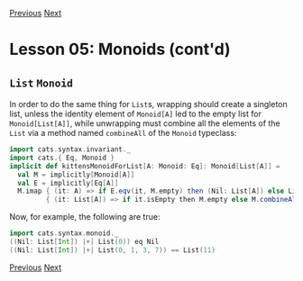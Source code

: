 [Previous](https://github.com/sjbiaga/kittens/blob/main/monoid-1-option/README.md) [Next](https://github.com/sjbiaga/kittens/blob/main/monoid-3-string/README.md)

Lesson 05: Monoids (cont'd)
===========================

`List` `Monoid`
---------------

In order to do the same thing for `List`s, wrapping should create a singleton list, unless the identity element of
`Monoid[A]` led to the empty list for `Monoid[List[A]]`, while unwrapping must combine all the elements of the `List` via a
method named `combineAll` of the `Monoid` typeclass:

```Scala
import cats.syntax.invariant._
import cats.{ Eq, Monoid }
implicit def kittensMonoidForList[A: Monoid: Eq]: Monoid[List[A]] =
  val M = implicitly[Monoid[A]]
  val E = implicitly[Eq[A]]
  M.imap { (it: A) => if E.eqv(it, M.empty) then (Nil: List[A]) else List[A](it) }
         { (it: List[A]) => if it.isEmpty then M.empty else M.combineAll(it) }
```

Now, for example, the following are true:

```Scala
import cats.syntax.monoid._
((Nil: List[Int]) |+| List(0)) eq Nil
((Nil: List[Int]) |+| List(0, 1, 3, 7)) == List(11)
```

[Previous](https://github.com/sjbiaga/kittens/blob/main/monoid-1-option/README.md) [Next](https://github.com/sjbiaga/kittens/blob/main/monoid-3-string/README.md)
